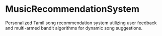 # MusicRecommendationSystem
Personalized Tamil song recommendation system utilizing user feedback and multi-armed bandit algorithms for dynamic song suggestions.
